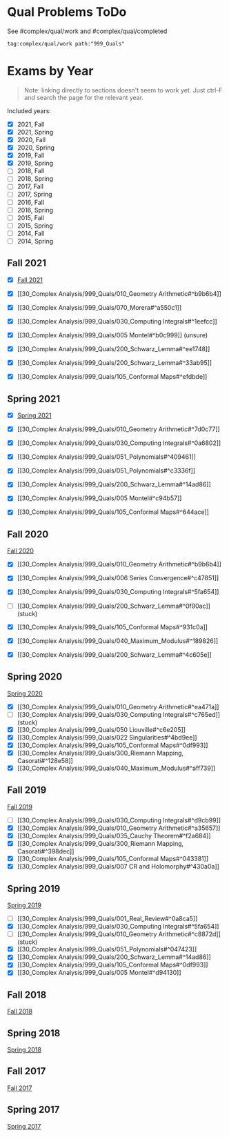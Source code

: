 
# Qual Problems ToDo

See #complex/qual/work and #complex/qual/completed 

```query
tag:complex/qual/work path:"999_Quals"
```


# Exams by Year

> Note: linking directly to sections doesn't seem to work yet. Just ctrl-F and search the page for the relevant year.

Included years:

- [x] 2021, Fall
- [x] 2021, Spring
- [x] 2020, Fall
- [x] 2020, Spring
- [x] 2019, Fall
- [x] 2019, Spring
- [ ] 2018, Fall
- [ ] 2018, Spring
- [ ] 2017, Fall
- [ ] 2017, Spring
- [ ] 2016, Fall
- [ ] 2016, Spring
- [ ] 2015, Fall
- [ ] 2015, Spring
- [ ] 2014, Fall
- [ ] 2014, Spring

## Fall 2021

- [x] [Fall 2021](https://www.math.uga.edu/sites/default/files/inline-files/Complex_Qual_Fall2021.pdf)

- [x] [[30_Complex Analysis/999_Quals/010_Geometry Arithmetic#^b9b6b4]]
- [x] [[30_Complex Analysis/999_Quals/070_Morera#^a550c1]]
- [x] [[30_Complex Analysis/999_Quals/030_Computing Integrals#^1eefcc]]
- [x] [[30_Complex Analysis/999_Quals/005 Montel#^b0c999]] (unsure)
- [x] [[30_Complex Analysis/999_Quals/200_Schwarz_Lemma#^ee1748]]
- [x] [[30_Complex Analysis/999_Quals/200_Schwarz_Lemma#^33ab95]]
- [x] [[30_Complex Analysis/999_Quals/105_Conformal Maps#^efdbde]]

## Spring 2021

- [x] [Spring 2021](https://www.math.uga.edu/sites/default/files/inline-files/ComplexQual_Spring2020.pdf)

- [x] [[30_Complex Analysis/999_Quals/010_Geometry Arithmetic#^7d0c77]]
- [x] [[30_Complex Analysis/999_Quals/030_Computing Integrals#^0a6802]]
- [x] [[30_Complex Analysis/999_Quals/051_Polynomials#^409461]]
- [x] [[30_Complex Analysis/999_Quals/051_Polynomials#^c3336f]]
- [x] [[30_Complex Analysis/999_Quals/200_Schwarz_Lemma#^14ad86]]
- [x] [[30_Complex Analysis/999_Quals/005 Montel#^c94b57]]
- [x] [[30_Complex Analysis/999_Quals/105_Conformal Maps#^644ace]]

## Fall 2020

[Fall 2020](https://www.math.uga.edu/sites/default/files/inline-files/Complex_Qual_Fall2020.pdf)

- [x] [[30_Complex Analysis/999_Quals/010_Geometry Arithmetic#^b9b6b4]]
- [x] [[30_Complex Analysis/999_Quals/006 Series Convergence#^c47851]]
- [x] [[30_Complex Analysis/999_Quals/030_Computing Integrals#^5fa654]]
- [ ] [[30_Complex Analysis/999_Quals/200_Schwarz_Lemma#^0f90ac]] (stuck)
- [x] [[30_Complex Analysis/999_Quals/105_Conformal Maps#^931c0a]]
- [x] [[30_Complex Analysis/999_Quals/040_Maximum_Modulus#^189826]]
- [x] [[30_Complex Analysis/999_Quals/200_Schwarz_Lemma#^4c605e]]


## Spring 2020

[Spring 2020](https://www.math.uga.edu/sites/default/files/inline-files/ComplexQual_Spring2020.pdf)

- [x] [[30_Complex Analysis/999_Quals/010_Geometry Arithmetic#^ea471a]]
- [ ] [[30_Complex Analysis/999_Quals/030_Computing Integrals#^c765ed]] (stuck)
- [x] [[30_Complex Analysis/999_Quals/050 Liouville#^c6e205]]
- [x] [[30_Complex Analysis/999_Quals/022 Singularities#^4bd9ee]]
- [x] [[30_Complex Analysis/999_Quals/105_Conformal Maps#^0df993]]
- [x] [[30_Complex Analysis/999_Quals/300_Riemann Mapping, Casorati#^128e58]]
- [x] [[30_Complex Analysis/999_Quals/040_Maximum_Modulus#^aff739]]

## Fall 2019

[Fall 2019](https://www.math.uga.edu/sites/default/files/ComplexQual_Fall2019.pdf)

- [ ] [[30_Complex Analysis/999_Quals/030_Computing Integrals#^d9cb99]]
- [x] [[30_Complex Analysis/999_Quals/010_Geometry Arithmetic#^a35657]]
- [x] [[30_Complex Analysis/999_Quals/035_Cauchy Theorem#^f2a684]]
- [x] [[30_Complex Analysis/999_Quals/300_Riemann Mapping, Casorati#^398dec]]
- [x] [[30_Complex Analysis/999_Quals/105_Conformal Maps#^043381]]
- [x] [[30_Complex Analysis/999_Quals/007 CR and Holomorphy#^430a0a]]

## Spring 2019

[Spring 2019](https://www.math.uga.edu/sites/default/files/ComplexQual_Sp19.pdf)

- [ ] [[30_Complex Analysis/999_Quals/001_Real_Review#^0a8ca5]]
- [x] [[30_Complex Analysis/999_Quals/030_Computing Integrals#^5fa654]]
- [ ] [[30_Complex Analysis/999_Quals/010_Geometry Arithmetic#^c8872d]] (stuck)
- [x] [[30_Complex Analysis/999_Quals/051_Polynomials#^047423]]
- [x] [[30_Complex Analysis/999_Quals/200_Schwarz_Lemma#^14ad86]]
- [x] [[30_Complex Analysis/999_Quals/105_Conformal Maps#^0df993]]
- [x] [[30_Complex Analysis/999_Quals/005 Montel#^d94130]]

## Fall 2018

[Fall 2018](https://www.math.uga.edu/sites/default/files/inline-files/Complex%20Fall%202018pdf.pdf)

## Spring 2018

[Spring 2018](https://www.math.uga.edu/sites/default/files/inline-files/ComplexQual_Spring18.pdf)

## Fall 2017

[Fall 2017](https://www.math.uga.edu/sites/default/files/ComplexAnaQual2017.pdf)

## Spring 2017

[Spring 2017](https://www.math.uga.edu/sites/default/files/ComplexAnalysis_Spring2017.pdf)


